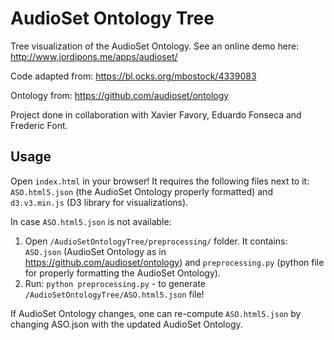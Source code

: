 # AudioSet Ontology Tree
Tree visualization of the AudioSet Ontology. See an online demo here: http://www.jordipons.me/apps/audioset/

Code adapted from: https://bl.ocks.org/mbostock/4339083 

Ontology from: https://github.com/audioset/ontology

Project done in collaboration with Xavier Favory, Eduardo Fonseca and Frederic Font. 

## Usage
Open `index.html` in your browser! It requires the following files next to it: `ASO.html5.json` (the AudioSet Ontology properly formatted) and `d3.v3.min.js` (D3 library for visualizations).

In case `ASO.html5.json` is not available:
1. Open `/AudioSetOntologyTree/preprocessing/` folder. It contains: `ASO.json` (AudioSet Ontology as in https://github.com/audioset/ontology) and `preprocessing.py` (python file for properly formatting the AudioSet Ontology).
2. Run: `python preprocessing.py` - to generate `/AudioSetOntologyTree/ASO.html5.json` file!

If AudioSet Ontology changes, one can re-compute `ASO.html5.json` by changing ASO.json with the updated AudioSet Ontology.

